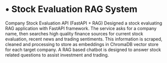 # •	Stock Evaluation RAG System
Company Stock Evaluation API (FastAPI + RAG)
Designed a stock evaluating RAG application with FastAPI framework. The service asks for a company name, then searches high quality finance sources for current stock evaluation, recent news and trading sentiments. This information is scraped, cleaned and processing to store as embeddings in ChromaDB vector store for each target company. A RAG based chatbot is designed to answer stock related questions to assist investment and trading.  

